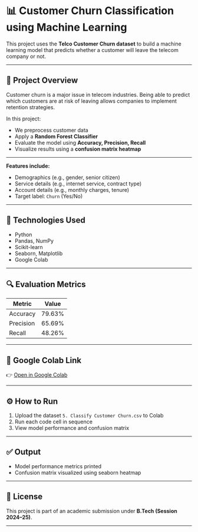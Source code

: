 # 📊 Customer Churn Classification using Machine Learning

This project uses the **Telco Customer Churn dataset** to build a machine learning model that predicts whether a customer will leave the telecom company or not.

---

## 🚀 Project Overview

Customer churn is a major issue in telecom industries. Being able to predict which customers are at risk of leaving allows companies to implement retention strategies.

In this project:
- We preprocess customer data
- Apply a **Random Forest Classifier**
- Evaluate the model using **Accuracy, Precision, Recall**
- Visualize results using a **confusion matrix heatmap**

---

**Features include:**
- Demographics (e.g., gender, senior citizen)
- Service details (e.g., internet service, contract type)
- Account details (e.g., monthly charges, tenure)
- Target label: `Churn` (Yes/No)

---

## 🧠 Technologies Used

- Python
- Pandas, NumPy
- Scikit-learn
- Seaborn, Matplotlib
- Google Colab

---

## 🔍 Evaluation Metrics

| Metric     | Value    |
|------------|----------|
| Accuracy   | 79.63%   |
| Precision  | 65.69%   |
| Recall     | 48.26%   |

---

## 📌 Google Colab Link

👉 [Open in Google Colab](https://colab.research.google.com/drive/1Ebd6kKKs2DBBrYSfDtHn7DcVTiK5CT2q?usp=sharing)

---

## ⚙️ How to Run

1. Upload the dataset `5. Classify Customer Churn.csv` to Colab
2. Run each code cell in sequence
3. View model performance and confusion matrix

---

## ✅ Output

- Model performance metrics printed
- Confusion matrix visualized using seaborn heatmap

---

## 📜 License

This project is part of an academic submission under **B.Tech (Session 2024–25)**.

---
